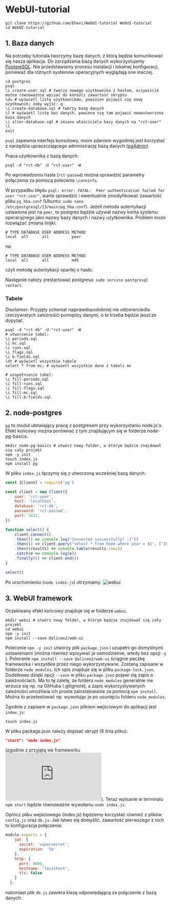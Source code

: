 # WebUI-tutorial

```shell
git clone https://github.com/Ehevi/WebUI-tutorial WebUI-tutorial
cd WebUI-tutorial
```

## 1. Baza danych
Na potrzeby tutoriala tworzymy bazę danych, z którą będzie komunikować się nasza aplikacja. Do zarządzania bazą danych wykorzystujemy [PostgreSQL](https://www.postgresql.org/). Nie przedstawiamy procesu instalacji i lokalnej konfiguracji, ponieważ dla różnych systemów operacyjnych wyglądają one inaczej.
```shell
cd postgres
psql
\i create-user.sql # tworzy nowego użytkownika z hasłem, oczywiście można równoważnie wpisać do konsoli zawartość skryptu
\du # wyświetl listę użytkowników, powinien pojawić się nowy użytkownik; żeby wyjść: q
\i create-database.sql # tworzy bazę danych
\l # wyświetl listę baz danych, powinna się tam pojawić nowoutworzona baza danych
\i alter-database.sql # zmiana właściciela bazy danych na "rct-user"
\l
exit
```

`psql` zapewnia interfejs konsolowy, moim zdaniem wygodniej jest korzystać z narzędzia upraszczającego administrację bazą danych ([pgAdmin](https://www.pgadmin.org))

Praca użytkownika z bazą danych:
```shell
psql -d "rct-db" -U "rct-user" -W
```
Po wprowadzeniu hasła (`rct-passwd`) można sprawdzić parametry połączenia za pomocą polecenia `\conninfo`.

W przypadku błędu `psql: error: FATAL:  Peer authentication failed for user "rct-user"`, warto sprawdzić i ewentualnie zmodyfikować zawartość pliku `pg_hba.conf` (Ubuntu: `sudo nano /etc/postgresql/13/main/pg_hba.conf`). Jeżeli metoda autentykacji ustawiona jest na `peer`, to postgres będzie używał nazwy konta systemu operacyjnego jako nazwy bazy danych i nazwy użytkownika. Problem może rozwiązać zmiana linijki:
```
# TYPE DATABASE USER ADDRESS METHOD
local  all      all          peer
```
na:
```
# TYPE DATABASE USER ADDRESS METHOD
local  all      all          md5
```
czyli metodę autentykacji opartej o hasło.

Następnie należy zrestartować postgresa: `sudo service postgresql restart`.

### Tabele
_Disclaimer:_ Przyjęty schemat najprawdopodobniej nie odzwierciedla rzeczywistych zależnośći pomiędzy danymi, o te trzeba będzie jeszcze dopytać.

```shell
psql -d "rct-db" -U "rct-user" -W
# utworzenie tabel:
\i periods.sql
\i mc.sql
\i runs.sql
\i flags.sql
\i b-fields.sql
\dt # wyświetl wszystkie tabele
select * from mc; # wyświetl wszystkie dane z tabeli mc

# uzupełnienie tabel:
\i fill-periods.sql
\i fill-runs.sql
\i fill-flags.sql
\i fill-mc.sql
\i fill-b-fields.sql
```

## 2. node-postgres
[`pg`](https://node-postgres.com) to moduł ułatwiający pracę z postgresem przy wykorzystaniu node.js'a.
Efekt końcowy można porównać z tym znajdującym się w folderze node-pg-basics.
```shell
mkdir node-pg-basics # utwórz nowy folder, w którym będzie znajdował się cały projekt
npm -y init
touch index.js
npm install pg
```

W pliku `index.js` łączymy się z utworzoną wcześniej bazą danych:
```js
const {Client} = require('pg')

const client = new Client({
    user: 'rct-user',
    host: 'localhost',
    database: 'rct-db',
    password: 'rct-passwd',
    port: 5432,
})

function select() {
    client.connect()
    .then(() => console.log("Connected successfully! :)"))
    .then(() => client.query("select * from home where year = $1", ["2022"]))
    .then((results) => console.table(results.rows))
    .catch(e => console.log(e))
    .finally(() => client.end())
}

select()
```

Po uruchomieniu (`node index.js`) otrzymamy:
![webui](https://user-images.githubusercontent.com/48785655/125107704-67487f80-e0e1-11eb-957b-2832427fdc46.png)

## 3. WebUI framework
Oczekiwany efekt końcowy znajduje się w folderze `webui`.

```shell
mkdir webui # utwórz nowy folder, w którym będzie znajdował się cały projekt
cd webui
npm -y init
npm install --save @aliceo2/web-ui
```
Polecenie `npm -y init` utworzy plik `package.json` i uzupełni go domyślnymi ustawieniami (można również wpisywać je samodzielnie, wtedy bez opcji `-y` ). Polecenie `npm install --save @aliceo2/web-ui` ściągnie paczkę frameworka i wszystkie przez niego wykorzystywane. Zostaną zapisane w folderze `node_modules`. Ich opis znajduje się w pliku `package-lock.json`. Dodatkowo dzięki opcji `--save` w pliku `package.json` pojawi się zapis o zależnościach. Ma to tę zaletę, że folderu `node_modules` generalnie nie wrzuca się np. na GitHuba (.gitignore), a zapis wykorzystywanych zależności umożliwia ich proste zainstalowanie za pomocą `npm install`. Można to przetestować np. wywołując je po usunięciu folderu `node_modules`.

Zgodnie z zapisem w `package.json` plikiem wejściowym do aplikacji jest `index.js`:
```shell
touch index.js
```

W pliku package.json należy dopisać skrypt (8 linia pliku):
```json
"start": "node index.js"
```
(zgodnie z przyjętą we frameworku ![konwencją](https://github.com/AliceO2Group/WebUi/blob/dev/Framework/docs/guide/devel.md#npm-scripts)). Teraz wpisanie w terminalu `npm start` będzie równoważne wywołaniu `node index.js`.

Oprócz pliku wejściowego (index.js) będziemy korzystać również z plików `config.js` oraz `db.js`. Jak łatwo się domyślić, zawartość pierwszego z nich to konfiguracja połączenia:
```js
module.exports = {
    jwt: {
      secret: 'supersecret',
      expiration: '5m'
    },
    http: {
      port: 8080,
      hostname: 'localhost',
      tls: false
    }
  };
```
natomiast plik `db.js` zawiera klasę odpowiadającą za połączenie z bazą danych.